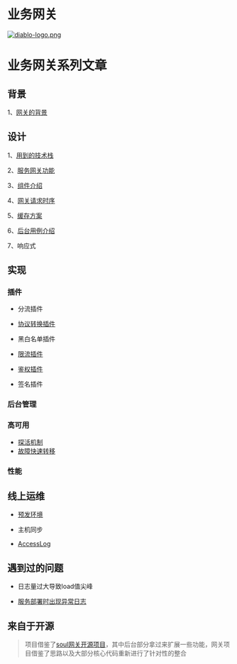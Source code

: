 # 业务网关

[![diablo-logo.png](https://i.postimg.cc/d32BfxD4/diablo-logo.png)](https://postimg.cc/YLSYG86W)

# 业务网关系列文章

## 背景

1、[网关的背景](docs/网关的背景.md)

## 设计

1、[用到的技术栈](docs/技术栈.md)

2、[服务网关功能](docs/网关功能.md)

3、[组件介绍](docs/组件介绍.md)

4、[网关请求时序](docs/网关请求时序.md)

5、[缓存方案](docs/缓存方案.md)

6、[后台用例介绍](docs/后台用例介绍.md)

7、响应式

## 实现

### 插件

+ 分流插件

+ [协议转换插件](docs/协议转换插件.md)

+ 黑白名单插件

+ [限流插件](docs/限流插件.md)

+ [鉴权插件](docs/鉴权插件.md)

+ 签名插件

### 后台管理

### 高可用

+ [探活机制](docs/服务探活.md)
+ [故障快速转移](docs/故障快速转移.md)

### 性能

## 线上运维

+ [预发环境](docs/预发环境.md)

+ 主机同步

+ [AccessLog](docs/AccessLog.md)

## 遇到过的问题

+ 日志量过大导致load值尖峰

+ [服务部署时出现异常日志](docs/优雅下线.md)

## 来自于开源

> 项目借鉴了[soul网关开源项目](https://github.com/Dromara/soul)，其中后台部分拿过来扩展一些功能，网关项目借鉴了思路以及大部分核心代码重新进行了针对性的整合

